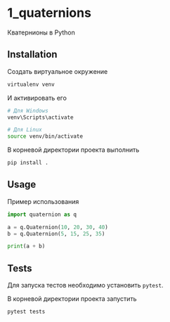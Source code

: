 # 1_quaternions
Кватернионы в Python

## Installation

Создать виртуальное окружение

```bash
virtualenv venv
```

И активировать его
```powershell
# Для Windows
venv\Scripts\activate
```

```bash
# Для Linux
source venv/bin/activate
```

В корневой директории проекта выполнить

```bash
pip install .
```

## Usage

Пример использования

```python
import quaternion as q

a = q.Quaternion(10, 20, 30, 40)
b = q.Quaternion(5, 15, 25, 35)

print(a + b)
```

## Tests

Для запуска тестов необходимо установить `pytest`.

В корневой директории проекта запустить

```bash
pytest tests
```